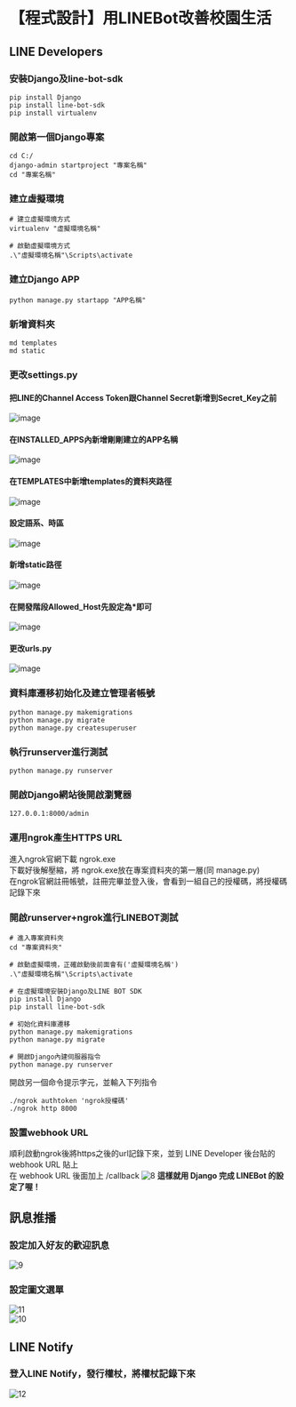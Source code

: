 # 【程式設計】用LINEBot改善校園生活
##  LINE Developers
### 安裝Django及line-bot-sdk
```
pip install Django
pip install line-bot-sdk
pip install virtualenv
```
### 開啟第一個Django專案
```
cd C:/
django-admin startproject "專案名稱"
cd "專案名稱"
```
### 建立虛擬環境
```
# 建立虛擬環境方式
virtualenv "虛擬環境名稱"

# 啟動虛擬環境方式
.\"虛擬環境名稱"\Scripts\activate
```
### 建立Django APP
```
python manage.py startapp "APP名稱"
```
### 新增資料夾
```
md templates
md static
```
### 更改settings.py
#### 把LINE的Channel Access Token跟Channel Secret新增到Secret_Key之前
![image](https://github.com/shsh0404/44fun/blob/main/1.png)
#### 在INSTALLED_APPS內新增剛剛建立的APP名稱
![image](https://github.com/shsh0404/44fun/blob/main/2.png)
#### 在TEMPLATES中新增templates的資料夾路徑
![image](https://github.com/shsh0404/44fun/blob/main/3.png)
#### 設定語系、時區
![image](https://github.com/shsh0404/44fun/blob/main/4.png)
#### 新增static路徑
![image](https://github.com/shsh0404/44fun/blob/main/5.png)
#### 在開發階段Allowed_Host先設定為*即可
![image](https://github.com/shsh0404/44fun/blob/main/6.png)
#### 更改urls.py
![image](https://github.com/shsh0404/44fun/blob/main/7.png)
### 資料庫遷移初始化及建立管理者帳號
```
python manage.py makemigrations
python manage.py migrate
python manage.py createsuperuser
```
### 執行runserver進行測試
```
python manage.py runserver
```
### 開啟Django網站後開啟瀏覽器
```
127.0.0.1:8000/admin
```
### 運用ngrok產生HTTPS URL
進入ngrok官網下載 ngrok.exe  
下載好後解壓縮，將 ngrok.exe放在專案資料夾的第一層(同 manage.py)  
在ngrok官網註冊帳號，註冊完畢並登入後，會看到一組自己的授權碼，將授權碼記錄下來
### 開啟runserver+ngrok進行LINEBOT測試
```
# 進入專案資料夾
cd "專案資料夾"

# 啟動虛擬環境，正確啟動後前面會有('虛擬環境名稱')
.\"虛擬環境名稱"\Scripts\activate

# 在虛擬環境安裝Django及LINE BOT SDK
pip install Django
pip install line-bot-sdk

# 初始化資料庫遷移
python manage.py makemigrations
python manage.py migrate

# 開啟Django內建伺服器指令
python manage.py runserver
```
開啟另一個命令提示字元，並輸入下列指令
```
./ngrok authtoken 'ngrok授權碼'
./ngrok http 8000
```
### 設置webhook URL
順利啟動ngrok後將https之後的url記錄下來，並到 LINE Developer 後台貼的 webhook URL 貼上  
在 webhook URL 後面加上 /callback
![8](https://user-images.githubusercontent.com/121269120/209457110-c034bff7-83e9-4eb6-b290-8099c774ed91.png)
**這樣就用 Django 完成 LINEBot 的設定了喔！**

##  訊息推播
### 設定加入好友的歡迎訊息
![9](https://user-images.githubusercontent.com/121269120/209457291-351cf760-aae4-4d51-8d76-ac4f2c1091a8.png)  
### 設定圖文選單
![11](https://user-images.githubusercontent.com/121269120/209457368-f53fc810-6c14-4750-b58c-1f647f6e1450.png)  
![10](https://user-images.githubusercontent.com/121269120/209457372-7d6c8449-682d-404d-a0a8-247c68bd3b6f.png)
## LINE Notify
### 登入LINE Notify，發行權杖，將權杖記錄下來
![12](https://user-images.githubusercontent.com/121269120/209457446-45c0c71e-803a-4376-9786-0bff1f414003.png)


